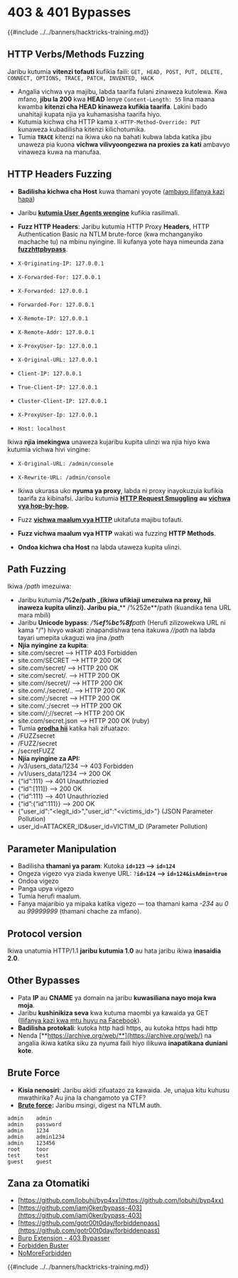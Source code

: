 # 403 & 401 Bypasses

{{#include ../../banners/hacktricks-training.md}}

## HTTP Verbs/Methods Fuzzing

Jaribu kutumia **vitenzi tofauti** kufikia faili: `GET, HEAD, POST, PUT, DELETE, CONNECT, OPTIONS, TRACE, PATCH, INVENTED, HACK`

- Angalia vichwa vya majibu, labda taarifa fulani zinaweza kutolewa. Kwa mfano, **jibu la 200** kwa **HEAD** lenye `Content-Length: 55` lina maana kwamba **kitenzi cha HEAD kinaweza kufikia taarifa**. Lakini bado unahitaji kupata njia ya kuhamasisha taarifa hiyo.
- Kutumia kichwa cha HTTP kama `X-HTTP-Method-Override: PUT` kunaweza kubadilisha kitenzi kilichotumika.
- Tumia **`TRACE`** kitenzi na ikiwa uko na bahati kubwa labda katika jibu unaweza pia kuona **vichwa vilivyoongezwa na proxies za kati** ambavyo vinaweza kuwa na manufaa.

## HTTP Headers Fuzzing

- **Badilisha kichwa cha Host** kuwa thamani yoyote ([ambayo ilifanya kazi hapa](https://medium.com/@sechunter/exploiting-admin-panel-like-a-boss-fc2dd2499d31))
- Jaribu [**kutumia User Agents wengine**](https://github.com/danielmiessler/SecLists/blob/master/Fuzzing/User-Agents/UserAgents.fuzz.txt) kufikia rasilimali.
- **Fuzz HTTP Headers**: Jaribu kutumia HTTP Proxy **Headers**, HTTP Authentication Basic na NTLM brute-force (kwa mchanganyiko machache tu) na mbinu nyingine. Ili kufanya yote haya nimeunda zana [**fuzzhttpbypass**](https://github.com/carlospolop/fuzzhttpbypass).

- `X-Originating-IP: 127.0.0.1`
- `X-Forwarded-For: 127.0.0.1`
- `X-Forwarded: 127.0.0.1`
- `Forwarded-For: 127.0.0.1`
- `X-Remote-IP: 127.0.0.1`
- `X-Remote-Addr: 127.0.0.1`
- `X-ProxyUser-Ip: 127.0.0.1`
- `X-Original-URL: 127.0.0.1`
- `Client-IP: 127.0.0.1`
- `True-Client-IP: 127.0.0.1`
- `Cluster-Client-IP: 127.0.0.1`
- `X-ProxyUser-Ip: 127.0.0.1`
- `Host: localhost`

Ikiwa **njia imekingwa** unaweza kujaribu kupita ulinzi wa njia hiyo kwa kutumia vichwa hivi vingine:

- `X-Original-URL: /admin/console`
- `X-Rewrite-URL: /admin/console`

- Ikiwa ukurasa uko **nyuma ya proxy**, labda ni proxy inayokuzuia kufikia taarifa za kibinafsi. Jaribu kutumia [**HTTP Request Smuggling**](../../pentesting-web/http-request-smuggling/) **au** [**vichwa vya hop-by-hop**](../../pentesting-web/abusing-hop-by-hop-headers.md)**.**
- Fuzz [**vichwa maalum vya HTTP**](special-http-headers.md) ukitafuta majibu tofauti.
- **Fuzz vichwa maalum vya HTTP** wakati wa fuzzing **HTTP Methods**.
- **Ondoa kichwa cha Host** na labda utaweza kupita ulinzi.

## Path **Fuzzing**

Ikiwa _/path_ imezuiwa:

- Jaribu kutumia _**/**_**%2e/path \_(ikiwa ufikiaji umezuiwa na proxy, hii inaweza kupita ulinzi). Jaribu pia**\_\*\* /%252e\*\*/path (kuandika tena URL mara mbili)
- Jaribu **Unicode bypass**: _/**%ef%bc%8f**path_ (Herufi zilizowekwa URL ni kama "/") hivyo wakati zinapandishwa tena itakuwa _//path_ na labda tayari umepita ukaguzi wa jina _/path_
- **Njia nyingine za kupita**:
- site.com/secret –> HTTP 403 Forbidden
- site.com/SECRET –> HTTP 200 OK
- site.com/secret/ –> HTTP 200 OK
- site.com/secret/. –> HTTP 200 OK
- site.com//secret// –> HTTP 200 OK
- site.com/./secret/.. –> HTTP 200 OK
- site.com/;/secret –> HTTP 200 OK
- site.com/.;/secret –> HTTP 200 OK
- site.com//;//secret –> HTTP 200 OK
- site.com/secret.json –> HTTP 200 OK (ruby)
- Tumia [**orodha hii**](https://github.com/danielmiessler/SecLists/blob/master/Fuzzing/Unicode.txt) katika hali zifuatazo:
- /FUZZsecret
- /FUZZ/secret
- /secretFUZZ
- **Njia nyingine za API:**
- /v3/users_data/1234 --> 403 Forbidden
- /v1/users_data/1234 --> 200 OK
- {“id”:111} --> 401 Unauthriozied
- {“id”:\[111]} --> 200 OK
- {“id”:111} --> 401 Unauthriozied
- {“id”:{“id”:111\}} --> 200 OK
- {"user_id":"\<legit_id>","user_id":"\<victims_id>"} (JSON Parameter Pollution)
- user_id=ATTACKER_ID\&user_id=VICTIM_ID (Parameter Pollution)

## **Parameter Manipulation**

- Badilisha **thamani ya param**: Kutoka **`id=123` --> `id=124`**
- Ongeza vigezo vya ziada kwenye URL: `?`**`id=124` —-> `id=124&isAdmin=true`**
- Ondoa vigezo
- Panga upya vigezo
- Tumia herufi maalum.
- Fanya majaribio ya mipaka katika vigezo — toa thamani kama _-234_ au _0_ au _99999999_ (thamani chache za mfano).

## **Protocol version**

Ikiwa unatumia HTTP/1.1 **jaribu kutumia 1.0** au hata jaribu ikiwa **inasaidia 2.0**.

## **Other Bypasses**

- Pata **IP** au **CNAME** ya domain na jaribu **kuwasiliana nayo moja kwa moja**.
- Jaribu **kushinikiza seva** kwa kutuma maombi ya kawaida ya GET ([Ilifanya kazi kwa mtu huyu na Facebook](https://medium.com/@amineaboud/story-of-a-weird-vulnerability-i-found-on-facebook-fc0875eb5125)).
- **Badilisha protokali**: kutoka http hadi https, au kutoka https hadi http
- Nenda [**https://archive.org/web/**](https://archive.org/web/) na angalia ikiwa katika siku za nyuma faili hiyo ilikuwa **inapatikana duniani kote**.

## **Brute Force**

- **Kisia nenosiri**: Jaribu akidi zifuatazo za kawaida. Je, unajua kitu kuhusu mwathirika? Au jina la changamoto ya CTF?
- [**Brute force**](../../generic-hacking/brute-force.md#http-brute)**:** Jaribu msingi, digest na NTLM auth.
```:Common creds
admin    admin
admin    password
admin    1234
admin    admin1234
admin    123456
root     toor
test     test
guest    guest
```
## Zana za Otomatiki

- [https://github.com/lobuhi/byp4xx](https://github.com/lobuhi/byp4xx)
- [https://github.com/iamj0ker/bypass-403](https://github.com/iamj0ker/bypass-403)
- [https://github.com/gotr00t0day/forbiddenpass](https://github.com/gotr00t0day/forbiddenpass)
- [Burp Extension - 403 Bypasser](https://portswigger.net/bappstore/444407b96d9c4de0adb7aed89e826122)
- [Forbidden Buster](https://github.com/Sn1r/Forbidden-Buster)
- [NoMoreForbidden](https://github.com/akinerk/NoMoreForbidden)


{{#include ../../banners/hacktricks-training.md}}
